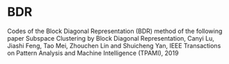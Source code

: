# BDR
Codes of the Block Diagonal Representation (BDR) method of the following paper
Subspace Clustering by Block Diagonal Representation,
Canyi Lu, Jiashi Feng, Tao Mei, Zhouchen Lin and Shuicheng Yan,
IEEE Transactions on Pattern Analysis and Machine Intelligence (TPAMI), 2019
